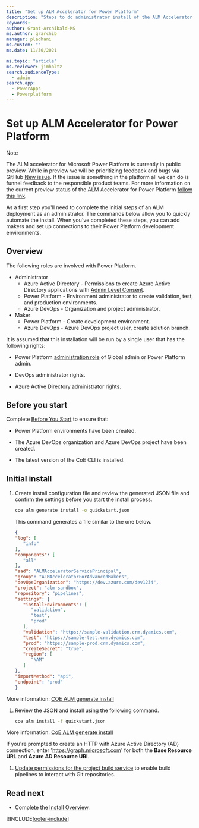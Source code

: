 ```yaml
---
title: "Set up ALM Accelerator for Power Platform"
description: "Steps to do administrator install of the ALM Accelerator using the Center of Excellence (CoE) Command Line Interface (CLI)"
keywords: 
author: Grant-Archibald-MS
ms.author: grarchib
manager: pladhani
ms.custom: ""
ms.date: 11/30/2021

ms.topic: "article"
ms.reviewer: jimholtz
search.audienceType: 
  - admin
search.app: 
  - PowerApps
  - Powerplatform
---
```


# Set up ALM Accelerator for Power Platform

> [!NOTE]
> The ALM accelerator for Microsoft Power Platform is currently in public preview. While in preview we will be prioritizing feedback and bugs via GitHub [New issue](https://github.com/microsoft/coe-starter-kit/labels/alm-accelerator). If the issue is something in the platform all we can do is funnel feedback to the responsible product teams. For more information on the current preview status of the ALM Accelerator for Power Platform [follow this link](https://github.com/microsoft/coe-starter-kit/blob/main/CenterofExcellenceALMAccelerator/PREVIEW.md).

As a first step you'll need to complete the initial steps of an ALM deployment as an administrator. The commands below allow you to quickly automate the install. When you've completed these steps, you can add makers and set up connections to their Power Platform development environments.

## Overview

The following roles are involved with Power Platform.

- Administrator
  - Azure Active Directory - Permissions to create Azure Active Directory applications with [Admin Level Consent](/azure/active-directory/manage-apps/grant-admin-consent).
  - Power Platform - Environment administrator to create validation, test, and production environments.
  - Azure DevOps - Organization and project administrator.
- Maker
  - Power Platform - Create development environment.
  - Azure DevOps - Azure DevOps project user, create solution branch.

It is assumed that this installation will be run by a single user that has the following rights:

- Power Platform [administration role](/microsoft-365/admin/add-users/about-admin-roles) of Global admin or Power Platform admin.

- DevOps administrator rights.

- Azure Active Directory administrator rights.

## Before you start

Complete [Before You Start](./before-you-start.md) to ensure that:

- Power Platform environments have been created.

- The Azure DevOps organization and Azure DevOps project have been created.

- The latest version of the CoE CLI is installed.

## Initial install

1. Create install configuration file and review the generated JSON file and confirm the settings before you start the install process.

   ```bash
   coe alm generate install -o quickstart.json
   ```

   This command generates a file similar to the one below.

   ```json
   {
   "log": [
      "info"
   ],
   "components": [
      "all"
   ],
   "aad": "ALMAcceleratorServicePrincipal",
   "group": "ALMAcceleratorForAdvancedMakers",
   "devOpsOrganization": "https://dev.azure.com/dev1234",
   "project": "alm-sandbox",
   "repository": "pipelines",
   "settings": {
      "installEnvironments": [
         "validation",
         "test",
         "prod"
      ],
      "validation": "https://sample-validation.crm.dyamics.com",
      "test": "https://sample-test.crm.dyamics.com",
      "prod": "https://sample-prod.crm.dyamics.com",
      "createSecret": "true",
      "region": [
         "NAM"
      ]
   },
   "importMethod": "api",
   "endpoint": "prod"
   }
   ```

More information: [COE ALM generate install](https://aka.ms/coe-cli/help/alm/install)

1. Review the JSON and install using the following command.

   ```bash
   coe alm install -f quickstart.json
   ```

More information: [CoE ALM generate install](https://aka.ms/coe-cli/help/alm/install)

If you're prompted to create an HTTP with Azure Active Directory (AD) connection, enter 'https://graph.microsoft.com' for both the **Base Resource URL** and **Azure AD Resource URI**.

1. [Update permissions for the project build service](../../setup-almacceleratorpowerplatform.md#update-permissions-for-the-project-build-service) to enable build pipelines to interact with Git repositories.

## Read next

- Complete the [Install Overview](./overview.md#install-overview).

[!INCLUDE[footer-include](../../../../includes/footer-banner.md)]